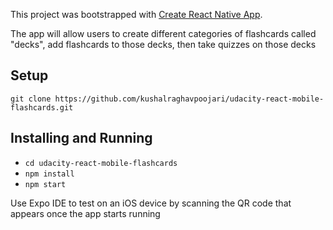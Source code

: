 This project was bootstrapped with [Create React Native App](https://github.com/react-community/create-react-native-app).

The app will allow users to create different categories of flashcards called "decks", add flashcards to those decks, then take quizzes on those decks

## Setup

```
git clone https://github.com/kushalraghavpoojari/udacity-react-mobile-flashcards.git

```

## Installing and Running

* `cd udacity-react-mobile-flashcards`
* `npm install`
* `npm start`

Use Expo IDE to test on an iOS device by scanning the QR code that appears once the app starts running
